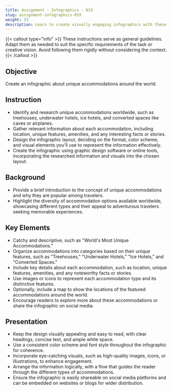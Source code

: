 ```yaml
---
title: Assignment - Infographics - 033
slug: assignment-infographics-033
weight: 33
description: Learn to create visually engaging infographics with these practical ICT assignments designed to enhance creativity, critical thinking, and digital communication skills. Perfect for mastering infographic tools and presenting complex ideas effectively.
---
```


{{< callout type="info" >}}
These instructions serve as general guidelines. Adapt them as needed to suit the specific requirements of the task or creative vision. Avoid following them rigidly without considering the context.
{{< /callout >}}


## Objective

Create an infographic about unique accommodations around the world.

## Instruction

- Identify and research unique accommodations worldwide, such as treehouses, underwater hotels, ice hotels, and converted spaces like caves or airplanes.
- Gather relevant information about each accommodation, including location, unique features, amenities, and any interesting facts or stories.
- Design the infographic layout, deciding on the format, color scheme, and visual elements you'll use to represent the information effectively.
- Create the infographic using graphic design software or online tools, incorporating the researched information and visuals into the chosen layout.

## Background

- Provide a brief introduction to the concept of unique accommodations and why they are popular among travelers.
- Highlight the diversity of accommodation options available worldwide, showcasing different types and their appeal to adventurous travelers seeking memorable experiences.

## Key Elements

- Catchy and descriptive, such as "World's Most Unique Accommodations."
- Organize accommodations into categories based on their unique features, such as "Treehouses," "Underwater Hotels," "Ice Hotels," and "Converted Spaces."
- Include key details about each accommodation, such as location, unique features, amenities, and any noteworthy facts or stories.
- Use images or icons to represent each accommodation type and its distinctive features.
- Optionally, include a map to show the locations of the featured accommodations around the world.
- Encourage readers to explore more about these accommodations or share the infographic on social media.

## Presentation

- Keep the design visually appealing and easy to read, with clear headings, concise text, and ample white space.
- Use a consistent color scheme and font style throughout the infographic for coherence.
- Incorporate eye-catching visuals, such as high-quality images, icons, or illustrations, to enhance engagement.
- Arrange the information logically, with a flow that guides the reader through the different types of accommodations.
- Ensure the infographic is easily shareable on social media platforms and can be embedded on websites or blogs for wider distribution.

